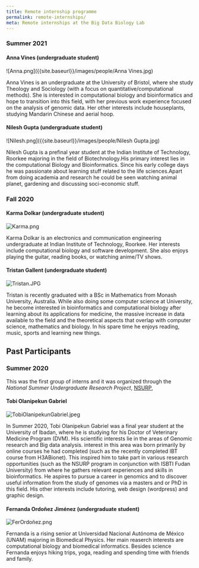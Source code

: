 ```yaml
---
title: Remote internship programme
permalink: remote-internships/
meta: Remote internships at the Big Data Biology Lab
---
```


### Summer 2021

#### Anna Vines (undergraduate student)

![Anna.png]({{site.baseurl}}/images/people/Anna Vines.jpg)

Anna Vines is an undergraduate at the University of Bristol, where she study 
Theology and Sociology  (with a focus on quantitative/computational methods). 
She is interested in computational biology and bioinformatics and hope to transition 
into this field, with her previous work experience focused on the analysis of genomic 
data. Her other interests include houseplants, studying Mandarin Chinese and aerial hoop.

#### Nilesh Gupta (undergraduate student)

![Nilesh.png]({{site.baseurl}}/images/people/Nilesh Gupta.jpg)

Nilesh Gupta is a prefinal year student at the Indian Institute of Technology, 
Roorkee majoring in the field of Biotechnology.His primary interest lies in the 
computational Biology and Bioinformatics. Since his early college days he was 
passionate about learning stuff related to the life sciences.Apart from doing 
academia and research he could be seen watching animal planet, gardening and 
discussing soci-economic stuff.

### Fall 2020

#### Karma Dolkar (undergraduate student)

![Karma.png]({{site.baseurl}}/images/people/KarmaDolkar.png)

Karma Dolkar is an electronics and communication engineering undergraduate at
Indian Institute of Technology, Roorkee. Her interests include computational
biology and software development. She also enjoys playing the guitar, reading
books, or watching anime/TV shows.

#### Tristan Gallent (undergraduate student)

![Tristan.JPG]({{site.baseurl}}/images/people/Tristan.JPG)

Tristan is recently graduated with a BSc in Mathematics from Monash University,
Australia. While also doing some computer science at University, he become
interested in bioinformatics and computational biology after learning about its
applications for medicine, the massive increase in data available to the field
and the theoretical aspects that overlap with computer science, mathematics and
biology. In his spare time he enjoys reading, music, sports and learning new
things.


## Past Participants

### Summer 2020

This was the first group of interns and it was organized through the _National
Summer Undergraduate Research Project_, [NSURP](https://nsurp.org/),

#### Tobi Olanipekun Gabriel

![TobiOlanipekunGabriel.jpeg]({{site.baseurl}}/images/people/TobiOlanipekunGabriel.jpeg)

In Summer 2020, Tobi Olanipekun Gabriel was a final year student at the
University of Ibadan, where he is studying for his Doctor of Veterinary
Medicine Program (DVM). His scientific interests lie in the areas of Genomic
research and Big data analysis. interest in this area was born primarily by
online courses he had completed (such as the recently completed IBT course from
H3ABionet). This inspired him to take part in various research opportunities
(such as the NSURP program in conjunction with ISBTI Fudan University) from
where he gathers relevant experiences and skills in bioinformatics. He aspires
to pursue a career in genomics and to discover useful information from the
study of genomes via a masters and or PhD in this field. His other interests
include tutoring, web design (wordpress) and graphic design.


#### Fernanda Ordoñez Jiménez (undergraduate student)

![FerOrdoñez.png]({{site.baseurl}}/images/people/FerOrdoñez.png)

Fernanda is a rising senior at Universidad Nacional Autónoma de México (UNAM)
majoring in Biomedical Physics. Her main reaserch interests are computational
biology and biomedical informatics. Besides science Fernanda enjoys hiking
trips, yoga, reading and spending time with friends and family.

